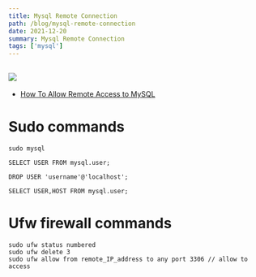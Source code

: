 ```yaml
---
title: Mysql Remote Connection
path: /blog/mysql-remote-connection
date: 2021-12-20
summary: Mysql Remote Connection
tags: ['mysql']
---
```


![](https://images.unsplash.com/photo-1497436072909-60f360e1d4b1?ixlib=rb-1.2.1&ixid=MnwxMjA3fDB8MHxwaG90by1wYWdlfHx8fGVufDB8fHx8&auto=format&fit=crop&w=2064&h=200)
---
- [How To Allow Remote Access to MySQL](https://www.digitalocean.com/community/tutorials/how-to-allow-remote-access-to-mysql)

# Sudo commands

```mysql
sudo mysql 

SELECT USER FROM mysql.user;

DROP USER 'username'@'localhost';

SELECT USER,HOST FROM mysql.user;
```

# Ufw firewall commands

```
sudo ufw status numbered
sudo ufw delete 3 
sudo ufw allow from remote_IP_address to any port 3306 // allow to access
```



